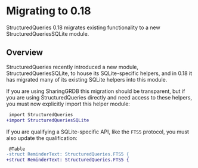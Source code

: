 # Migrating to 0.18

StructuredQueries 0.18 migrates existing functionality to a new StructuredQueriesSQLite module.

## Overview

StructuredQueries recently introduced a new module, StructuredQueriesSQLite, to house its
SQLite-specific helpers, and in 0.18 it has migrated many of its existing SQLite helpers into this
module.

If you are using SharingGRDB this migration should be transparent, but if you are using
StructuredQueries directly and need access to these helpers, you must now explicitly import this
helper module:

```diff
 import StructuredQueries
+import StructuredQueriesSQLite
```

If you are qualifying a SQLite-specific API, like the `FTS5` protocol, you must also update the
qualification:

```diff
 @Table
-struct ReminderText: StructuredQueries.FTS5 {
+struct ReminderText: StructuredQueries.FTS5 {
```
